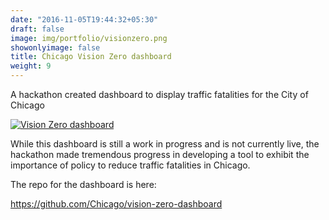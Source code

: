 ```yaml
---
date: "2016-11-05T19:44:32+05:30"
draft: false
image: img/portfolio/visionzero.png
showonlyimage: false
title: Chicago Vision Zero dashboard
weight: 9
---
```


A hackathon created dashboard to display traffic fatalities for the City of Chicago
<!--more-->

[![Vision Zero dashboard](https://willdebras.github.io/viz/img/portfolio/visionzero.png)](https://willdebras.github.io/viz/img/portfolio/vision_zero.mp4)

While this dashboard is still a work in progress and is not currently live, the hackathon made tremendous progress in developing a tool to exhibit the importance of policy to reduce traffic fatalities in Chicago.

The repo for the dashboard is here:

https://github.com/Chicago/vision-zero-dashboard